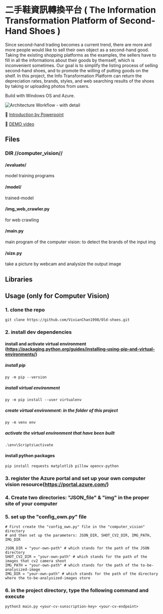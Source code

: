 # 二手鞋資訊轉換平台 ( The Information Transformation Platform of Second-Hand Shoes )

Since second-hand trading becomes a current trend, there are more and more people would like to sell their own object as a second-hand good. Taking the existing shopping platforms as the examples, the sellers have to fill in all the informations about their goods by themself, which is inconvenient sometimes. Our goal is to simplify the listing process of selling second-hand shoes, and to promote the willing of putting goods on the shelf. In this project, the Info Transformation Platform can return the depreciation rates, brands, styles, and web searching results of the shoes by taking or uploading photos from users.

Build with Windows OS and Azure.

![Architecture Workflow - with detail](https://user-images.githubusercontent.com/33646045/91403276-e3dcc180-e873-11ea-8646-83321ec11e57.png)

:signal_strength: [Introduction by Powerpoint](https://msseed9-my.sharepoint.com/:p:/g/personal/17-yvonne_hsiao_msseed_idv_tw/EUfuh_ZUXkZDm0cWxrKJEU4B3rYHyfW-gAc7EphmfDqTiw?e=UEqFON)

:cinema: [DEMO video](https://youtu.be/zY9YaBBk1hw)

## Files

### DIR //computer_vision//

#### /evaluate/
model training programs

#### /model/
trained-model

#### /img_web_crawler.py
for web crawling

#### /main.py
main program of the computer vision: to detect the brands of the input img

#### /size.py
take a picture by webcam and analysize the output image


## Libraries

## Usage (only for Computer Vision)
### 1. clone the repo
```
git clone https://github.com/VivianChan1998/Old-shoes.git
```
### 2. install dev dependencies

#### install and activate virtual environment (https://packaging.python.org/guides/installing-using-pip-and-virtual-environments/)

##### install pip
  ```
  py -m pip --version
  ```
##### install virtual environment
  ```
  py -m pip install --user virtualenv
  ```
##### create virtual environment: in the folder of this project
  ```
  py -m venv env
  ```
##### activate the virtual environment that have been built
  ```
  .\env\Scripts\activate
  ```

#### install python packages
  ```
  pip install requests matplotlib pillow opencv-python
  ```

### 3. register the Azure portal and set up your own computer vision resource(https://portal.azure.com/)

### 4. Create two directories: "JSON_file" & "img" in the proper site of your computer

### 5. set up the "config_own.py" file

  ```
  # First create the "config_own.py" file in the "computer_vision" directory
  # and then set up the parameters: JSON_DIR, SHOT_CV2_DIR, IMG_PATH, IMG_DIR
  
  JSON_DIR = "your-own-path" # which stands for the path of the JSON directory
  SHOT_CV2_DIR = "your-own-path" # which stands for the path of the images that cv2 camera shoot
  IMG_PATH = "your-own-path" # which stands for the path of the to-be-analysized-image
  IMG_DIR = "your-own-path" # which stands for the path of the directory where the to-be-analysized-images store
  ```

### 6. in the project directory, type the following command and execute
  ```
  python3 main.py <your-cv-sunscription-key> <your-cv-endpoint>
  ```



